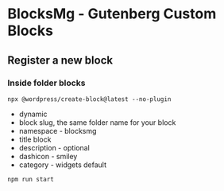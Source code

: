 # BlocksMg - Gutenberg Custom Blocks

## Register a new block

### Inside folder blocks

`npx @wordpress/create-block@latest --no-plugin`

- dynamic
- block slug, the same folder name for your block
- namespace - blocksmg
- title block
- description - optional
- dashicon - smiley
- category - widgets default

`npm run start`
